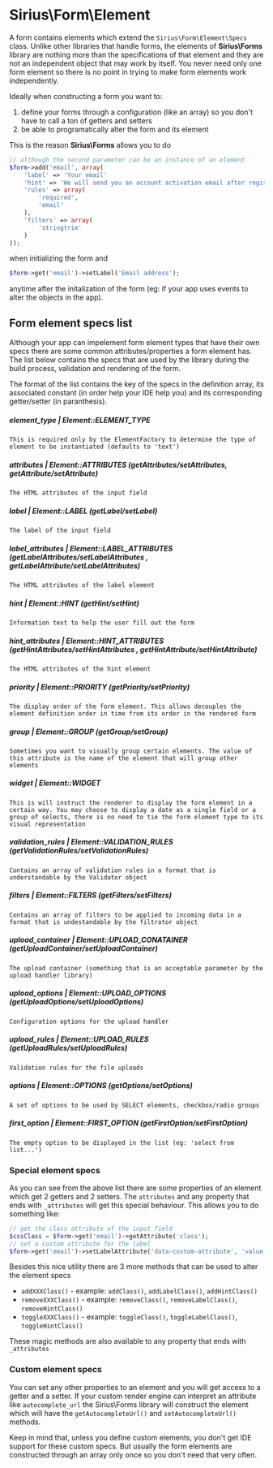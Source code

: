 # Sirius\Form\Element

A form contains elements which extend the `Sirius\Form\Element\Specs` class. Unlike other libraries that handle forms, the elements of **Sirius\Forms** library are nothing more than the specifications of that element and they are not an independent object that may work by itself. You never need only one form element so there is no point in trying to make form elements work independently.

Ideally when constructing a form you want to:

1. define your forms through a configuration (like an array) so you don't have to call a ton of getters and setters
2. be able to programatically alter the form and its element

This is the reason **Sirius\Forms** allows you to do

```php
// although the second parameter can be an instance of an element
$form->add('email', array(
    'label' => 'Your email'
	'hint' => 'We will send you an account activation email after registration',
	'rules' => array(
		'required',
		'email'
	),
	'filters' => array(
		'stringtrim'
	)
));
```

when initializing the form and

```php
$form->get('email')->setLabel('Email address');
```

anytime after the initalization of the form (eg: if your app uses events to alter the objects in the app).

## Form element specs list

Although your app can impelement form element types that have their own specs there are some common attributes/properties a form element has.
The list below contains the specs that are used by the library during the build process, validation and rendering of the form.

The format of the list contains the key of the specs in the definition array, its associated constant (in order help your IDE help you) and its corresponding getter/setter (in paranthesis).

##### element_type | Element::ELEMENT_TYPE 
    This is required only by the ElementFactory to determine the type of element to be instantiated (defaults to 'text')

#####  attributes | Element::ATTRIBUTES (getAttributes/setAttributes, getAttribute/setAttribute)
    The HTML attributes of the input field

#####  label | Element::LABEL (getLabel/setLabel)
    The label of the input field

#####  label_attributes | Element::LABEL_ATTRIBUTES (getLabelAttributes/setLabelAttributes , getLabelAttribute/setLabelAttributes)
    The HTML attributes of the label element

#####  hint | Element::HINT (getHint/setHint)
    Information text to help the user fill out the form

#####  hint_attributes | Element::HINT_ATTRIBUTES (getHintAttributes/setHintAttributes , getHintAttribute/setHintAttribute) 
    The HTML attributes of the hint element

#####  priority | Element::PRIORITY (getPriority/setPriority) 
    The display order of the form element. This allows decouples the element definition order in time from its order in the rendered form

#####  group | Element::GROUP (getGroup/setGroup)
    Sometimes you want to visually group certain elements. The value of this attribute is the name of the element that will group other elements

##### widget | Element::WIDGET
    This is will instruct the renderer to display the form element in a certain way. You may choose to display a date as a single field or a group of selects, there is no need to tie the form element type to its visual representation

##### validation_rules | Element::VALIDATION_RULES (getValidationRules/setValidationRules)
    Contains an array of validation rules in a format that is understandable by the Validator object 

##### filters | Element::FILTERS (getFilters/setFilters)
    Contains an array of filters to be applied to incoming data in a format that is undestandable by the filtrator object

##### upload_container | Element::UPLOAD_CONATAINER (getUploadContainer/setUploadContainer)
    The upload container (something that is an acceptable parameter by the upload handler library)

##### upload_options | Element::UPLOAD_OPTIONS (getUploadOptions/setUploadOptions)
    Configuration options for the upload handler

#####  upload_rules | Element::UPLOAD_RULES (getUploadRules/setUploadRules)
    Validation rules for the file uploads

##### options | Element::OPTIONS (getOptions/setOptions) 
    A set of options to be used by SELECT elements, checkbox/radio groups

##### first_option | Element::FIRST_OPTION (getFirstOption/setFirstOption) 
    The empty option to be displayed in the list (eg: 'select from list...')

### Special element specs

As you can see from the above list there are some properties of an element which get 2 getters and 2 setters. The `attributes` and any property that ends with `_attributes` will get this special behaviour. This allows you to do something like:

```php
// get the class attribute of the input field
$cssClass = $form->get('email')->getAttribute('class');
// set a custom attribute for the label
$form->get('email')->setLabelAttribute('data-custom-attribute', 'value');
```

Besides this nice utility there are 3 more methods that can be used to alter the element specs

- `addXXXClass()` - example: `addClass()`, `addLabelClass()`, `addHintClass()`
- `removeXXXClass()` - example: `removeClass()`, `removeLabelClass()`, `removeHintClass()`
- `toggleXXXClass()` - example: `toggleClass()`, `toggleLabelClass()`, `toggleHintClass()`

These magic methods are also available to any property that ends with `_attributes`

### Custom element specs

You can set any other properties to an element and you will get access to a getter and a setter. If your custom render engine can interpret an attribute like `autocomplete_url` the Sirius\Forms library will construct the element which will have the `getAutocompleteUrl()` and `setAutocompleteUrl()` methods.

Keep in mind that, unless you define custom elements, you don't get IDE support for these custom specs. But usually the form elements are constructed through an array only once so you don't need that very often.
